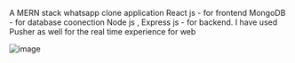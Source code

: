 A MERN stack whatsapp clone application
React js - for frontend
MongoDB - for database coonection
Node js , Express js - for backend. 
I have used Pusher as well for the real time experience for web 

![image](https://user-images.githubusercontent.com/55314761/125793045-5c578465-d3bc-482f-9c84-f811d9263899.png)




